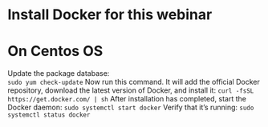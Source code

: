 # Install Docker for this webinar
# On Centos OS
Update the package database:    
    `sudo yum check-update`
Now run this command. It will add the official Docker repository, download the latest version of Docker, and install it:
    `curl -fsSL https://get.docker.com/ | sh`
After installation has completed, start the Docker daemon:
    `sudo systemctl start docker`
Verify that it’s running:
    `sudo systemctl status docker`
